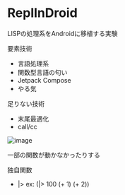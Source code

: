 # ReplInDroid
LISPの処理系をAndroidに移植する実験

要素技術
- 言語処理系
- 関数型言語の匂い
- Jetpack Compose
- やる気

足りない技術
- 末尾最適化
- call/cc

![image](https://user-images.githubusercontent.com/31952653/215884478-33aae7e1-7aab-4e6c-8aa1-564b967f641c.png)

一部の関数が動かなかったりする

独自関数
- |> ex: (|> 100 (+ 1) (+ 2))
